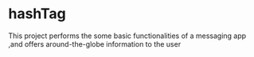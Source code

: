 # hashTag
This project  performs the some basic functionalities of a messaging app ,and offers around-the-globe information  to the user 
